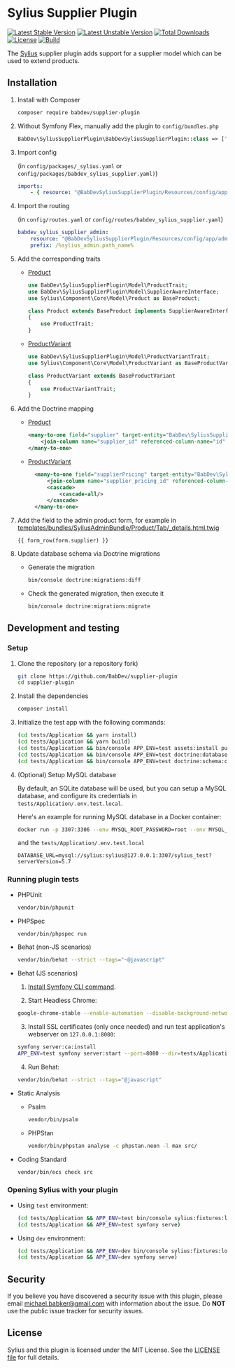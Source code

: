 # Sylius Supplier Plugin

[![Latest Stable Version](https://poser.pugx.org/babdev/supplier-plugin/v)](https://packagist.org/packages/babdev/supplier-plugin) [![Latest Unstable Version](https://poser.pugx.org/babdev/supplier-plugin/v/unstable)](https://packagist.org/packages/babdev/supplier-plugin) [![Total Downloads](https://poser.pugx.org/babdev/supplier-plugin/downloads)](https://packagist.org/packages/babdev/supplier-plugin) [![License](https://poser.pugx.org/babdev/supplier-plugin/license)](https://packagist.org/packages/babdev/supplier-plugin) [![Build](https://github.com/BabDev/supplier-plugin/actions/workflows/build.yml/badge.svg?branch=master)](https://github.com/BabDev/supplier-plugin/actions/workflows/build.yml)

The [Sylius](https://sylius.com/) supplier plugin adds support for a supplier model which can be used to extend products.

## Installation

1. Install with Composer

    ```bash
    composer require babdev/supplier-plugin
    ```

2. Without Symfony Flex, manually add the plugin to `config/bundles.php`

    ```php
    BabDev\SyliusSupplierPlugin\BabDevSyliusSupplierPlugin::class => ['all' => true],
    ```

3. Import config 
   
    (in `config/packages/_sylius.yaml` or `config/packages/babdev_sylius_supplier.yaml)`)

    ```yaml
    imports:
        - { resource: "@BabDevSyliusSupplierPlugin/Resources/config/app/config.yml" }
    ```

4. Import the routing
   
    (in `config/routes.yaml` or `config/routes/babdev_sylius_supplier.yaml`)

    ```yaml
    babdev_sylius_supplier_admin:
        resource: "@BabDevSyliusSupplierPlugin/Resources/config/app/admin_routing.yml"
        prefix: /%sylius_admin.path_name%
    ```

5. Add the corresponding traits

    - [Product](tests/Application/src/Model/Product.php)

        ```php
        use BabDev\SyliusSupplierPlugin\Model\ProductTrait;
        use BabDev\SyliusSupplierPlugin\Model\SupplierAwareInterface;
        use Sylius\Component\Core\Model\Product as BaseProduct;
        
        class Product extends BaseProduct implements SupplierAwareInterface
        {
            use ProductTrait;
        }
        ```
    
    - [ProductVariant](tests/Application/src/Model/ProductVariant.php)
    
        ```php
        use BabDev\SyliusSupplierPlugin\Model\ProductVariantTrait;
        use Sylius\Component\Core\Model\ProductVariant as BaseProductVariant;
        
        class ProductVariant extends BaseProductVariant
        {
            use ProductVariantTrait;
        }
        ```

6. Add the Doctrine mapping 

    - [Product](tests/Application/config/doctrine/Product.orm.xml)

        ```xml
        <many-to-one field="supplier" target-entity="BabDev\SyliusSupplierPlugin\Model\SupplierInterface">
            <join-column name="supplier_id" referenced-column-name="id" nullable="true" />
        </many-to-one>
        ```

    - [ProductVariant](tests/Application/config/doctrine/ProductVariant.orm.xml)

        ```xml
          <many-to-one field="supplierPricing" target-entity="BabDev\SyliusSupplierPlugin\Model\SupplierPricingInterface" inversed-by="productVariant">
              <join-column name="supplier_pricing_id" referenced-column-name="id" nullable="true" on-delete="SET NULL" />
              <cascade>
                  <cascade-all/>
              </cascade>
          </many-to-one>
        ```

6. Add the field to the admin product form, for example in [templates/bundles/SyliusAdminBundle/Product/Tab/_details.html.twig](tests/Application/templates/bundles/SyliusAdminBundle/Product/Tab/_details.html.twig)

    ```twig
    {{ form_row(form.supplier) }}
    ```

7. Update database schema via Doctrine migrations

    - Generate the migration

        ```bash
        bin/console doctrine:migrations:diff
        ```

   - Check the generated migration, then execute it

        ```bash
        bin/console doctrine:migrations:migrate
        ```

## Development and testing

### Setup

1. Clone the repository (or a repository fork)

    ```bash
    git clone https://github.com/BabDev/supplier-plugin
    cd supplier-plugin
    ```

2. Install the dependencies

    ```bash
    composer install
    ```

3. Initialize the test app with the following commands:

    ```bash
    (cd tests/Application && yarn install)
    (cd tests/Application && yarn build)
    (cd tests/Application && bin/console APP_ENV=test assets:install public)
    (cd tests/Application && bin/console APP_ENV=test doctrine:database:create)
    (cd tests/Application && bin/console APP_ENV=test doctrine:schema:create)
    ```

4. (Optional) Setup MySQL database

    By default, an SQLite database will be used, but you can setup a MySQL database,
    and configure its credentials in `tests/Application/.env.test.local`.
    
    Here's an example for running MySQL database in a Docker container:
    
    ```bash
    docker run -p 3307:3306 --env MYSQL_ROOT_PASSWORD=root --env MYSQL_DATABASE=sylius_test --env MYSQL_USER=sylius --env MYSQL_PASSWORD=sylius --name sylius-supplier-test -v sylius-supplier-test-data:/var/lib/mysql mysql:5.7 
    ```
    
    and the `tests/Application/.env.test.local`
    
    ```
    DATABASE_URL=mysql://sylius:sylius@127.0.0.1:3307/sylius_test?serverVersion=5.7
    ```

### Running plugin tests

- PHPUnit

  ```bash
  vendor/bin/phpunit
  ```

- PHPSpec

  ```bash
  vendor/bin/phpspec run
  ```

- Behat (non-JS scenarios)

  ```bash
  vendor/bin/behat --strict --tags="~@javascript"
  ```

- Behat (JS scenarios)

   1. [Install Symfony CLI command](https://symfony.com/download).

   2. Start Headless Chrome:

    ```bash
    google-chrome-stable --enable-automation --disable-background-networking --no-default-browser-check --no-first-run --disable-popup-blocking --disable-default-apps --allow-insecure-localhost --disable-translate --disable-extensions --no-sandbox --enable-features=Metal --headless --remote-debugging-port=9222 --window-size=2880,1800 --proxy-server='direct://' --proxy-bypass-list='*' http://127.0.0.1
    ```

   3. Install SSL certificates (only once needed) and run test application's webserver on `127.0.0.1:8080`:

    ```bash
    symfony server:ca:install
    APP_ENV=test symfony server:start --port=8080 --dir=tests/Application/public --daemon
    ```

   4. Run Behat:

    ```bash
    vendor/bin/behat --strict --tags="@javascript"
    ```

- Static Analysis

   - Psalm

     ```bash
     vendor/bin/psalm
     ```

   - PHPStan

     ```bash
     vendor/bin/phpstan analyse -c phpstan.neon -l max src/  
     ```

- Coding Standard

  ```bash
  vendor/bin/ecs check src
  ```

### Opening Sylius with your plugin

- Using `test` environment:

    ```bash
    (cd tests/Application && APP_ENV=test bin/console sylius:fixtures:load)
    (cd tests/Application && APP_ENV=test symfony serve)
    ```

- Using `dev` environment:

    ```bash
    (cd tests/Application && APP_ENV=dev bin/console sylius:fixtures:load)
    (cd tests/Application && APP_ENV=dev symfony serve)
    ```

## Security

If you believe you have discovered a security issue with this plugin, please email michael.babker@gmail.com with information about the issue.  Do **NOT** use the public issue tracker for security issues.

## License

Sylius and this plugin is licensed under the MIT License. See the [LICENSE file](/LICENSE) for full details.
